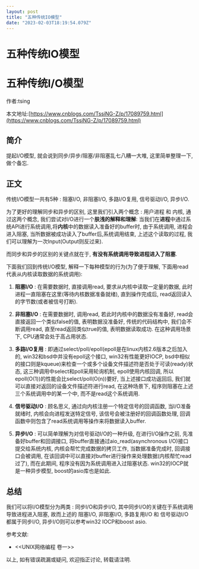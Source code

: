 ```yaml
---
layout: post
title: "五种传统IO模型"
date: "2023-02-03T18:19:54.079Z"
---
```

五种传统IO模型
========

五种传统I/O模型
=========

作者:tsing

本文地址:[https://www.cnblogs.com/TssiNG-Z/p/17089759.html](https://www.cnblogs.com/TssiNG-Z/p/17089759.html)

简介
--

提起I/O模型, 就会说到同步/异步/阻塞/非阻塞乱七八糟一大堆, 这里简单整理一下, 做个备忘.

正文
--

传统I/O模型一共有5种 : 阻塞I/O, 非阻塞I/O, 多路I/O复用, 信号驱动I/O, 异步I/O.

为了更好的理解同步和异步的区别, 这里我们引入两个概念 : 用户进程 和 内核, 通过这两个概念, 我们尝试对I/O进行一个**肤浅的解释和理解**: 当我们在**进程**中通过系统API进行系统调用,将**内核**中的数据读入准备好的buffer时, 由于系统调用, 进程会进入阻塞, 当所数据被成功读入了buffer后,系统调用结束, 上述这个读取的过程, 我们可以理解为一次Input(Output则反过来).

而同步和异步的区别的关键点就在于, **有没有系统调用导致进程进入了阻塞**.

下面我们回到传统I/O模型, 解释一下每种模型的行为(为了便于理解, 下面用read代表从内核读取数据的系统调用):

1.  **阻塞I/O** : 在需要数据时, 直接调用read, 要求从内核中读取一定量的数据, 此时进程一直阻塞在这里(等待内核数据准备就绪), 直到操作完成后, read返回读入的字节数(或者被信号打断).
    
2.  **非阻塞I/O** : 在需要数据时, 调用read, 若此时内核中的数据没有准备好, read会直接返回一个类似false的值, 表明数据没准备好, 传统的代码结构中, 我们会不断调用read, 直至read返回类似true的值, 表明数据读取成功. 在这种调用场景下, CPU通常会处于高占用状态.
    
3.  **多路I/O复用** : 即通过select/poll/epoll(epoll是在linux内核2.6版本之后加入的, win32和bsd中并没有epoll这个接口, win32有性能更好IOCP, bsd中相似的接口则是kqueue)来检查一个或多个设备文件描述符是否处于可读(ready)状态, 这三种调用中select和poll采用轮询机制, epoll使用内核回调, 所以epoll(O(1))的性能会比select/poll(O(n))要好, 当上述接口成功返回后, 我们就可以直接对返回的设备文件描述符进行read, 在这种场景下, 程序则阻塞在上述三个系统调用中的某一个中, 而不是read这个系统调用.
    
4.  **信号驱动I/O** : 顾名思义, 通过向内核注册一个特定信号的回调函数, 当I/O准备就绪时, 内核会向进程发送特定信号, 该信号会被注册好的回调函数处理, 回调函数中则包含了read系统调用等操作来将数据读入buffer.
    
5.  **异步I/O** : 可以简单理解为对信号驱动I/O的一种升级, 在进行I/O操作之前, 先准备好buffer和回调接口, 将buffer直接通过aio\_read(asynchronous I/O)接口提交给系统内核, 内核会帮忙完成数据的拷贝工作, 当数据准备完成时, 回调接口会被调用, 在该回调中可以直接对buffer进行操作来处理数据(内核帮忙read过了), 而在此期间, 程序没有因为系统调用进入过阻塞状态. win32的IOCP就是一种异步模型, boost的asio库也是如此.
    

总结
--

我们可以将I/O模型分为两类 : 同步I/O和异步I/O, 其中同步I/O的关键在于系统调用导致进程进入阻塞, 故而上述的 阻塞I/O, 非阻塞I/O, 多路复用I/O 和 信号驱动I/O都属于同步I/O, 异步I/O则可以参考win32 IOCP和boost asio.

参考文献:

*   <<UNIX网络编程 卷一>>

以上, 如有错误疏漏或疑问, 欢迎指正讨论, 转载请注明.